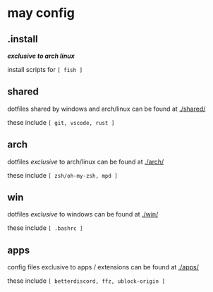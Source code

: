 # may config

## .install

***exclusive to arch linux***

install scripts for `[ fish ]`

## shared

dotfiles shared by windows and arch/linux can be found at [./shared/](/shared/)

these include `[ git, vscode, rust ]`


## arch

dotfiles *exclusive* to arch/linux can be found at [./arch/](/arch/)

these include `[ zsh/oh-my-zsh, mpd ]`


## win

dotfiles *exclusive* to windows can be found at [./win/](/win/)

these include `[ .bashrc ]`


## apps

config files exclusive to apps / extensions can be found at [./apps/](/apps/)

these include `[ betterdiscord, ffz, ublock-origin ]`
